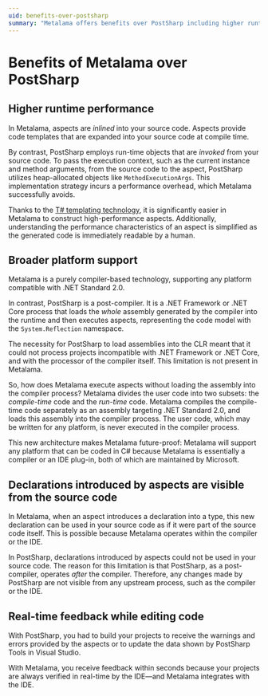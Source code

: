 ```yaml
---
uid: benefits-over-postsharp
summary: "Metalama offers benefits over PostSharp including higher runtime performance, broader platform support, visibility of declarations introduced by aspects from the source code, and real-time feedback while editing code."
---
```


# Benefits of Metalama over PostSharp

## Higher runtime performance

In Metalama, aspects are _inlined_ into your source code. Aspects provide code templates that are expanded into your source code at compile time.

By contrast, PostSharp employs run-time objects that are _invoked_ from your source code. To pass the execution context, such as the current instance and method arguments, from the source code to the aspect, PostSharp utilizes heap-allocated objects like `MethodExecutionArgs`. This implementation strategy incurs a performance overhead, which Metalama successfully avoids.

Thanks to the [T# templating technology](xref:templates), it is significantly easier in Metalama to construct high-performance aspects. Additionally, understanding the performance characteristics of an aspect is simplified as the generated code is immediately readable by a human.

## Broader platform support

Metalama is a purely compiler-based technology, supporting any platform compatible with .NET Standard 2.0.

In contrast, PostSharp is a post-compiler. It is a .NET Framework or .NET Core process that loads the _whole_ assembly generated by the compiler into the runtime and then executes aspects, representing the code model with the `System.Reflection` namespace.

The necessity for PostSharp to load assemblies into the CLR meant that it could not process projects incompatible with .NET Framework or .NET Core, and with the processor of the compiler itself. This limitation is not present in Metalama.

So, how does Metalama execute aspects without loading the assembly into the compiler process? Metalama divides the user code into two subsets: the _compile-time_ code and the _run-time_ code. Metalama compiles the compile-time code separately as an assembly targeting .NET Standard 2.0, and loads this assembly into the compiler process. The user code, which may be written for any platform, is never executed in the compiler process.

This new architecture makes Metalama future-proof: Metalama will support any platform that can be coded in C# because Metalama is essentially a compiler or an IDE plug-in, both of which are maintained by Microsoft.

## Declarations introduced by aspects are visible from the source code

In Metalama, when an aspect introduces a declaration into a type, this new declaration can be used in your source code as if it were part of the source code itself. This is possible because Metalama operates within the compiler or the IDE.

In PostSharp, declarations introduced by aspects could not be used in your source code. The reason for this limitation is that PostSharp, as a post-compiler, operates _after_ the compiler. Therefore, any changes made by PostSharp are not visible from any upstream process, such as the compiler or the IDE.

## Real-time feedback while editing code

With PostSharp, you had to build your projects to receive the warnings and errors provided by the aspects or to update the data shown by PostSharp Tools in Visual Studio.

With Metalama, you receive feedback within seconds because your projects are always verified in real-time by the IDE—and Metalama integrates with the IDE.

